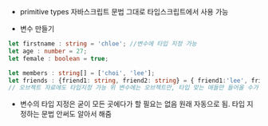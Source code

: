 * primitive types
자바스크립트 문법 그대로 타입스크립트에서 사용 가능

* 변수 만들기
```typescript
let firstname : string = 'chloe'; //변수에 타입 지정 가능
let age : number = 27;
let female : boolean = true;

let members : string[] = ['choi', 'lee'];
let friends : {friend1: string, friend2: string} = { friend1:'lee', friend2:'choi'} //변수 하나에 여러 자료 넣고 싶으면 오브젝트 자료형 써도 가능쓰
// 오브젝트 자료에도 타입지정 가능 위 변수에는 오브젝트만, 타입 맞는 애들만 들어올 수가 있음
```

* 변수의 타입 지정은 굳이 모든 곳에다가 할 필요는 없음 원래 자동으로 됨. 타입 지정하는 문법 안써도 알아서 해줌
